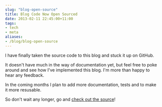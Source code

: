 ```yaml
---
slug: "blog-open-source"
title: Blog Code Now Open Sourced
date: 2013-02-11 22:45:00+11:00
tags:
- tech
- meta
aliases:
- /blog/blog-open-source
---
```


I have finally taken the source code to this blog and stuck it up on GitHub.

It doesn't have much in the way of documentation yet, but feel free to poke around and see how I've implemented this blog. I'm more than happy to hear any feedback.

In the coming months I plan to add more documentation, tests and to make it more resusable.

So don't wait any longer, go and [check out the source](https://github.com/calebbrown/calebcc)!


